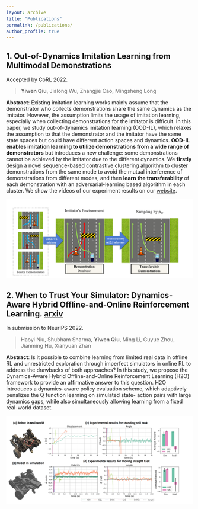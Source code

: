 ```yaml
---
layout: archive
title: "Publications"
permalink: /publications/
author_profile: true
---
```

## 1. Out-of-Dynamics Imitation Learning from Multimodal Demonstrations

  Accepted by CoRL 2022.

> **Yiwen Qiu**, Jialong Wu, Zhangjie Cao, Mingsheng Long

**Abstract**: Existing imitation learning works mainly assume that the demonstrator who collects demonstrations share the same dynamics as the imitator. However, the assumption limits the usage of imitation learning, especially when collecting demonstrations for the imitator is difficult. In this paper, we study out-of-dynamics imitation learning (OOD-IL), which relaxes the assumption to that the demonstrator and the imitator have the same state spaces but could have different action spaces and dynamics. **OOD-IL enables imitation learning to utilize demonstrations from a wide range of demonstrators** but introduces a new challenge: some demonstrations cannot be achieved by the imitator due to the different dynamics. We **firstly** design a novel sequence-based contrastive clustering algorithm to cluster demonstrations from the same mode to avoid the mutual interference of demonstrations from different modes, and then **learn the transferability** of each demonstration with an adversarial-learning based algorithm in each cluster.  We show the videos of our experiment results on our [website](https://sites.google.com/view/oodil).

<!-- {% if author.googlescholar %}
  You can also find my articles on <u><a href="{{author.googlescholar}}">my Google Scholar profile</a>.</u>
{% endif %}

{% include base_path %}

{% for post in site.publications reversed %}
  {% include archive-single.html %}
{% endfor %} -->
<!-- <figure> -->
<!-- <img src="../_publications/figures/seed10_example_No.29_baseline.gif" /><figcaption>Baseline
<img src="../_publications/figures/seed10_example_No.29_id2.gif" />
<figcaption>ID 
<img src="../_publications/figures/seed10_example_No.29_id3.gif" />
<figcaption>ID-GAIl
<img src="../_publications/figures/seed10_example_No.29_fmdp.gif" />
<figcaption>f-MDP -->
<!-- <img src="../_publications/figures/seed10_example_No.29_ours.gif" />
<figcaption>Ours -->
<!-- <img src="../_publications/figures/1_transferable_demonstrations.png" /> -->
<!-- <figcaption>Illustrations for transferable demonstrations. -->
<!-- </figure> -->
<center>

 <img src="../_publications/figures/1_transferable_demonstrations.png" width="800"  />
</center>

## 2. When to Trust Your Simulator: Dynamics-Aware Hybrid Offline-and-Online Reinforcement Learning. [arxiv](https://arxiv.org/abs/2206.13464v1)

  In submission to NeurIPS 2022.
> Haoyi Niu, Shubham Sharma, **Yiwen Qiu**, Ming Li, Guyue Zhou, Jianming Hu, Xianyuan Zhan

**Abstract**: Is it possible to combine learning from limited real data in offline RL and unrestricted exploration through imperfect simulators in online RL to address the drawbacks of both approaches? In this study, we propose the Dynamics-Aware Hybrid Offline-and-Online Reinforcement Learning (H2O) framework to provide an affirmative
 answer to this question. H2O introduces a dynamics-aware policy evaluation
 scheme, which adaptively penalizes the Q function learning on simulated state-
action pairs with large dynamics gaps, while also simultaneously allowing learning
 from a fixed real-world dataset.
<!-- <figure> -->
<!-- <img src="../_publications/figures/seed10_example_No.29_baseline.gif" /><figcaption>Baseline
<img src="../_publications/figures/seed10_example_No.29_id2.gif" />
<figcaption>ID 
<img src="../_publications/figures/seed10_example_No.29_id3.gif" />
<figcaption>ID-GAIl
<img src="../_publications/figures/seed10_example_No.29_fmdp.gif" />
<figcaption>f-MDP -->
<!-- <img src="../_publications/figures/seed10_example_No.29_ours.gif" />
<figcaption>Ours -->
<!-- <img src="../_publications/figures/2_wheel_legged.png" /> -->
<!-- <figcaption>Illustrations for transferable demonstrations. -->

<center>

 <img src="../_publications/figures/2_wheel_legged.png" width="800"  />
</center>